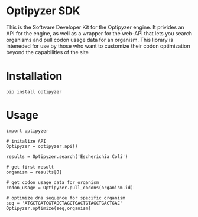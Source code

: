 # Optipyzer SDK
This is the Software Developer Kit for the Optipyzer engine. It privides an API for the engine, as well as a wrapper for the web-API that lets you search organisms and pull codon usage data for an organism. This library is inteneded for use by those who want to customize their codon optimization beyond the capabilities of the site

# Installation
```pip install optipyzer```

# Usage
```
import optipyzer

# initalize API
Optipyzer = optipyzer.api()

results = Optipyzer.search('Escherichia Coli')

# get first result
organism = results[0]

# get codon usage data for organism
codon_usage = Optipyzer.pull_codons(organism.id)

# optimize dna sequence for specific organism
seq = 'ATGCTGATCGTAGCTAGCTGACTGTAGCTGACTGAC'
Optipyzer.optimize(seq,organism)
```